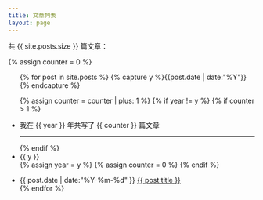 ```yaml
---
title: 文章列表
layout: page
---
```


共 {{  site.posts.size  }} 篇文章：

{% assign counter = 0 %}
<ul class="listing">
{% for post in site.posts %}
  {% capture y %}{{post.date | date:"%Y"}}{% endcapture %}

  {% assign counter = counter | plus: 1 %}
  {% if year != y %}
    {% if counter > 1 %}
      <li class="listing-seperator">我在 {{ year }} 年共写了 {{ counter }} 篇文章</li>
      <hr class="post-list__divider">
    {% endif %}
    <li class="listing-seperator">{{ y }}</li>
    {% assign year = y %}
    {% assign counter = 0 %}
  {% endif %}
  <li class="listing-item">
    <time datetime="{{ post.date | date:"%Y-%m-%d" }}">{{ post.date | date:"%Y-%m-%d" }}</time>
    <a href="{{ post.url }}" title="{{ post.title }}">{{ post.title }}</a>
  </li>
{% endfor %}
</ul>
